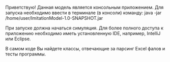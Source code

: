 Приветствую! 
Данная модель является консольным приложением. Для запуска необходимо ввести в терминале (в консоли) команду:
java -jar /home/user/ImitationModel-1.0-SNAPSHOT.jar

При запуске должна начаться симуляция. Для более полного доступа к приложению необходимо иметь установленную IDE, 
например, IntelliJ или Eclipse.

В самом коде Вы найдете классы, отвечающие за парсинг Excel фалов и тесты программы.